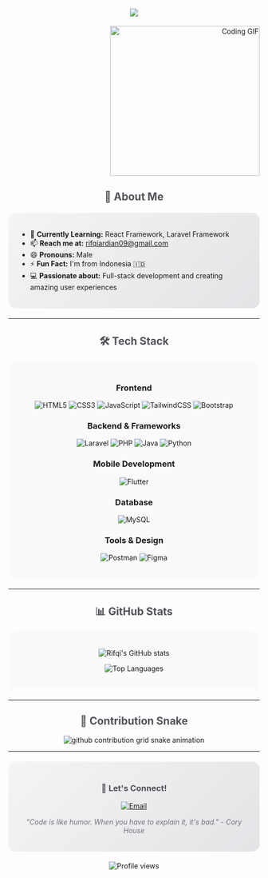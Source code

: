 <div align="center">
  <h1 style="color: #71717a;">
    <img src="https://readme-typing-svg.herokuapp.com/?font=Righteous&size=35&center=true&vCenter=true&width=500&height=70&duration=4000&lines=Hello+World!+👋;I'm+Rifqi+Ardian!;Welcome+to+my+Profile!&color=71717a" />
  </h1>
</div>

<div align="right">
  <img src="https://media0.giphy.com/media/v1.Y2lkPTc5MGI3NjExcmIxdTF1NGdqbmFlbHVmbDg4dG5uYXk3emQ3YTM1OHA5cTBmNXNrayZlcD12MV9pbnRlcm5hbF9naWZfYnlfaWQmY3Q9Zw/H03PuVdwREB21ANkLX/giphy.gif" width="300" alt="Coding GIF"/>
</div>

<div align="center">
  <h2 style="color: #52525b;">🚀 About Me</h2>
</div>

<div style="background: linear-gradient(135deg, #f4f4f5 0%, #e4e4e7 100%); padding: 20px; border-radius: 15px; margin: 20px 0;">
  
- 🌱 **Currently Learning:** React Framework, Laravel Framework
- 📫 **Reach me at:** rifqiardian09@gmail.com  
- 😄 **Pronouns:** Male
- ⚡ **Fun Fact:** I'm from Indonesia 🇮🇩
- 💻 **Passionate about:** Full-stack development and creating amazing user experiences

</div>

---

<div align="center">
  <h2 style="color: #52525b;">🛠️ Tech Stack</h2>
</div>

<div align="center" style="background: #fafafa; padding: 20px; border-radius: 15px; margin: 20px 0;">

### Frontend
![HTML5](https://img.shields.io/badge/HTML5-E34F26?style=for-the-badge&logo=html5&logoColor=white&color=71717a)
![CSS3](https://img.shields.io/badge/CSS3-1572B6?style=for-the-badge&logo=css3&logoColor=white&color=71717a)
![JavaScript](https://img.shields.io/badge/JavaScript-F7DF1E?style=for-the-badge&logo=javascript&logoColor=black&color=71717a)
![TailwindCSS](https://img.shields.io/badge/Tailwind_CSS-38B2AC?style=for-the-badge&logo=tailwind-css&logoColor=white&color=71717a)
![Bootstrap](https://img.shields.io/badge/Bootstrap-563D7C?style=for-the-badge&logo=bootstrap&logoColor=white&color=71717a)

### Backend & Frameworks
![Laravel](https://img.shields.io/badge/Laravel-FF2D20?style=for-the-badge&logo=laravel&logoColor=white&color=71717a)
![PHP](https://img.shields.io/badge/PHP-777BB4?style=for-the-badge&logo=php&logoColor=white&color=71717a)
![Java](https://img.shields.io/badge/Java-ED8B00?style=for-the-badge&logo=java&logoColor=white&color=71717a)
![Python](https://img.shields.io/badge/Python-3776AB?style=for-the-badge&logo=python&logoColor=white&color=71717a)

### Mobile Development
![Flutter](https://img.shields.io/badge/Flutter-02569B?style=for-the-badge&logo=flutter&logoColor=white&color=71717a)

### Database
![MySQL](https://img.shields.io/badge/MySQL-00000F?style=for-the-badge&logo=mysql&logoColor=white&color=71717a)

### Tools & Design
![Postman](https://img.shields.io/badge/Postman-FF6C37?style=for-the-badge&logo=postman&logoColor=white&color=71717a)
![Figma](https://img.shields.io/badge/Figma-F24E1E?style=for-the-badge&logo=figma&logoColor=white&color=71717a)

</div>

---

<div align="center">
  <h2 style="color: #52525b;">📊 GitHub Stats</h2>
</div>

<div align="center" style="background: #fafafa; padding: 20px; border-radius: 15px; margin: 20px 0;">
  
![Rifqi's GitHub stats](https://github-readme-stats.vercel.app/api?username=RifqiArdian09&show_icons=true&theme=gruvbox&bg_color=fafafa&title_color=52525b&text_color=71717a&icon_color=a1a1aa)

![Top Languages](https://github-readme-stats.vercel.app/api/top-langs/?username=RifqiArdian09&layout=compact&theme=gruvbox&bg_color=fafafa&title_color=52525b&text_color=71717a)

</div>

---

<div align="center">
  <h2 style="color: #52525b;">🐍 Contribution Snake</h2>
</div>

<div align="center">
  <picture>
    <source media="(prefers-color-scheme: dark)" srcset="https://raw.githubusercontent.com/RifqiArdian09/RifqiArdian09/output/github-contribution-grid-snake-dark.svg">
    <source media="(prefers-color-scheme: light)" srcset="https://raw.githubusercontent.com/RifqiArdian09/RifqiArdian09/output/github-contribution-grid-snake.svg">
    <img alt="github contribution grid snake animation" src="https://raw.githubusercontent.com/RifqiArdian09/RifqiArdian09/output/github-contribution-grid-snake.svg">
  </picture>
</div>

---

<div align="center" style="background: linear-gradient(135deg, #f4f4f5 0%, #e4e4e7 100%); padding: 20px; border-radius: 15px; margin: 20px 0;">
  <h3 style="color: #52525b;">💬 Let's Connect!</h3>
  
  [![Email](https://img.shields.io/badge/Email-D14836?style=for-the-badge&logo=gmail&logoColor=white&color=71717a)](mailto:rifqiardian09@gmail.com)
  
  <p style="color: #71717a; margin-top: 15px;">
    <em>"Code is like humor. When you have to explain it, it's bad." - Cory House</em>
  </p>
</div>

<div align="center">
  <img src="https://komarev.com/ghpvc/?username=RifqiArdian09&label=Profile%20views&color=71717a&style=flat" alt="Profile views" />
</div>
